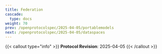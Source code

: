 ```yaml
---
title: Federation
cascade:
  type: docs
weight: 70
prev: /openprotocolspec/2025-04-05/portablemodels
next: /openprotocolspec/2025-04-05/dataspaces
---
```


{{< callout type="info" >}} **Protocol Revision**: 2025-04-05 {{< /callout >}}
